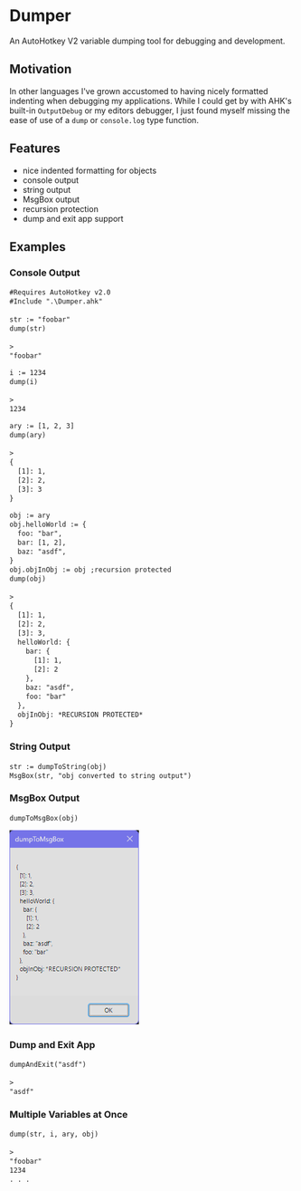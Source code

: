 # Dumper
An AutoHotkey V2 variable dumping tool for debugging and development.

## Motivation
In other languages I've grown accustomed to having nicely formatted indenting when debugging my applications. While I could get by with AHK's built-in `OutputDebug` or my editors debugger, I just found myself missing the ease of use of a `dump` or `console.log` type function.

## Features
- nice indented formatting for objects
- console output
- string output
- MsgBox output
- recursion protection
- dump and exit app support

## Examples
### Console Output
```
#Requires AutoHotkey v2.0
#Include ".\Dumper.ahk"

str := "foobar"
dump(str)

>
"foobar"
```
```
i := 1234
dump(i)

>
1234
```
```
ary := [1, 2, 3]
dump(ary)

>
{
  [1]: 1,
  [2]: 2,
  [3]: 3
}
```
```
obj := ary
obj.helloWorld := {
  foo: "bar",
  bar: [1, 2],
  baz: "asdf",
}
obj.objInObj := obj ;recursion protected
dump(obj)

>
{
  [1]: 1,
  [2]: 2,
  [3]: 3,
  helloWorld: {
    bar: {
      [1]: 1,
      [2]: 2
    },
    baz: "asdf",
    foo: "bar"
  },
  objInObj: *RECURSION PROTECTED*
}
```
### String Output
```
str := dumpToString(obj)
MsgBox(str, "obj converted to string output")
```
### MsgBox Output
```
dumpToMsgBox(obj)
```
![dumpToMsgBox Screenshot](dumpToMsgBox.png)
### Dump and Exit App
```
dumpAndExit("asdf")

>
"asdf"
```
### Multiple Variables at Once
```
dump(str, i, ary, obj)

>
"foobar"
1234
. . .
```